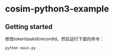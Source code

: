 # cosim-python3-example
## Getting started
修改token\taskId\recordId。然后运行下面的命令：
```
python main.py
```
